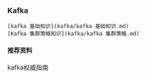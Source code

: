 ### Kafka
    [kafka 基础知识](kafka/kafka 基础知识.md)
    [Kafka 集群策略知识](kafka/kafka 集群策略.md)
#### 推荐资料 
kafka权威指南
